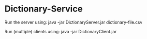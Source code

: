 # Dictionary-Service
Run the server using:
java -jar DictionaryServer.jar dictionary-file.csv

Run (multiple) clients using:
java -jar DictionaryClient.jar
